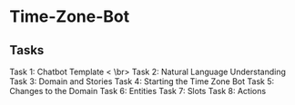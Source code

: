 # Time-Zone-Bot

## Tasks

Task 1: Chatbot Template < \br>
Task 2: Natural Language Understanding
Task 3: Domain and Stories
Task 4: Starting the Time Zone Bot
Task 5: Changes to the Domain
Task 6: Entities
Task 7: Slots
Task 8: Actions
